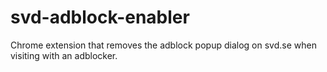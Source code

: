 # svd-adblock-enabler

Chrome extension that removes the adblock popup dialog on svd.se when visiting with an adblocker.
